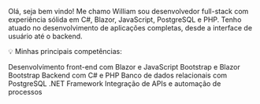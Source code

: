 Olá, seja bem vindo! Me chamo William sou desenvolvedor full-stack com experiência sólida em C#, Blazor, JavaScript, PostgreSQL e PHP. Tenho atuado no desenvolvimento de aplicações completas, desde a interface de usuário até o backend.

💡 Minhas principais competências:

Desenvolvimento front-end com Blazor e JavaScript
Bootstrap e Blazor Bootstrap
Backend com C# e PHP
Banco de dados relacionais com PostgreSQL
.NET Framework
Integração de APIs e automação de processos
